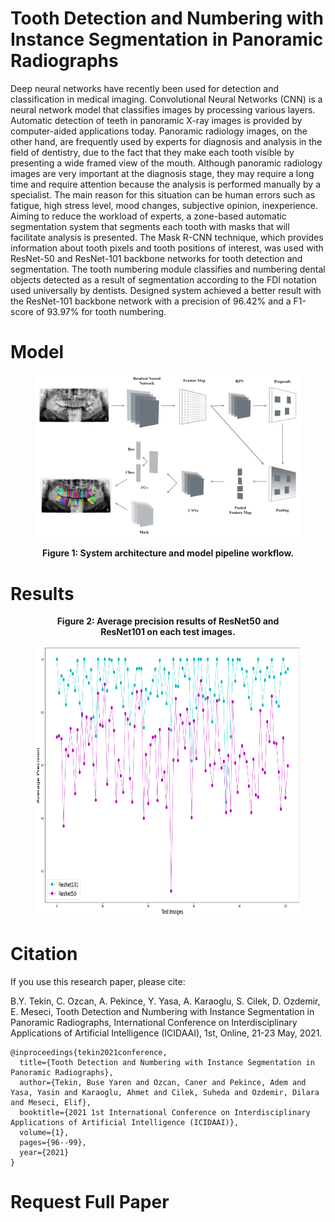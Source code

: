 # Tooth Detection and Numbering with Instance Segmentation in Panoramic Radiographs

Deep neural networks have recently been used for detection and classification in medical imaging. Convolutional Neural Networks (CNN) is a neural network model that classifies images by processing various layers. Automatic detection of teeth in panoramic X-ray images is provided by computer-aided applications today. Panoramic radiology images, on the other hand, are frequently used by experts for diagnosis and analysis in the field of dentistry, due to the fact that they make each tooth visible by presenting a wide framed view of the mouth. Although panoramic radiology images are very important at the diagnosis stage, they may require a long time and require attention because the analysis is performed manually by a specialist. The main reason for this situation can be human errors such as fatigue, high stress level, mood changes, subjective opinion, inexperience. Aiming to reduce the workload of experts, a zone-based automatic segmentation system that segments each tooth with masks that will facilitate analysis is presented. The Mask R-CNN technique, which provides information about tooth pixels and tooth positions of interest, was used with ResNet-50 and ResNet-101 backbone networks for tooth detection and segmentation. The tooth numbering module classifies and numbering dental objects detected as a result of segmentation according to the FDI notation used universally by dentists. Designed system achieved a better result with the ResNet-101 backbone network with a precision of 96.42% and a F1-score of 93.97% for tooth numbering.

# Model

<figure>
<p align="center">
    <img src="images/Model.png">
</p>
<figcaption align="center"><b>Figure 1: System architecture and model pipeline workflow.</b></figcaption>
</figure>


# Results


<figure>
<figcaption align="center"><b>Figure 2: Average precision results of ResNet50 and ResNet101 on each test images. </b></figcaption>
<p align="center">
    <img src="images/ResNet50vsResNet101.png" style="height: 434px; width: 727px;">
</p>

</figure>



# Citation
If you use this research paper, please cite:

B.Y. Tekin, C. Ozcan, A. Pekince, Y. Yasa, A. Karaoglu, S. Cilek, D. Ozdemir, E. Meseci, Tooth Detection and Numbering with Instance Segmentation in Panoramic Radiographs, International Conference on Interdisciplinary Applications of Artificial Intelligence (ICIDAAI), 1st, Online, 21-23 May, 2021.

```
@inproceedings{tekin2021conference,
  title={Tooth Detection and Numbering with Instance Segmentation in Panoramic Radiographs},
  author={Tekin, Buse Yaren and Ozcan, Caner and Pekince, Adem and Yasa, Yasin and Karaoglu, Ahmet and Cilek, Suheda and Ozdemir, Dilara and Meseci, Elif},
  booktitle={2021 1st International Conference on Interdisciplinary Applications of Artificial Intelligence (ICIDAAI)},
  volume={1},
  pages={96--99},
  year={2021}
}
```

# Request Full Paper